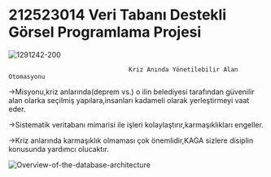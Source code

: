 # 212523014 Veri Tabanı Destekli Görsel Programlama Projesi

![1291242-200](https://user-images.githubusercontent.com/90137054/232465919-46e5449c-20f6-42a8-96cc-e45a931f473c.png)


                                     Kriz Anında Yönetilebilir Alan Otomasyonu

->Misyonu,kriz anlarında(deprem vs.) o ilin belediyesi tarafından güvenilir alan olarka seçilmiş yapılara,insanları kadameli olarak yerleştirmeyi vaat eder.

->Sistematik veritabanı mimarisi ile işleri kolaylaştırır,karmaşıklıkları engeller.

->Kriz anlarında karmaşıklık olmaması çok önemlidir,KAGA sizlere disiplin konusunda yardımcı olucaktır.

![Overview-of-the-database-architecture](https://user-images.githubusercontent.com/90137054/232465856-f59c8f1c-5713-4d4f-951c-47dbe200d50a.png)
